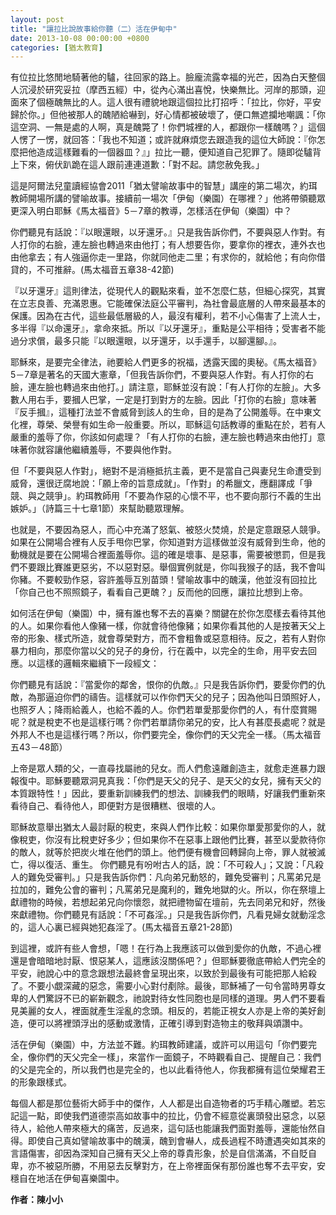 ```yaml
---
layout: post
title: "讓拉比說故事給你聽（二）活在伊甸中"
date: 2013-10-08 00:00:00 +0800
categories: [猶太教育]
---
```


有位拉比悠閒地騎著他的驢，往回家的路上。臉龐流露幸福的光芒，因為白天整個人沉浸於研究妥拉（摩西五經）中，從內心滿出喜悅，快樂無比。河岸的那頭，迎面來了個極醜無比的人。這人很有禮貌地跟這個拉比打招呼：「拉比，你好，平安歸於你。」但他被那人的醜陋給嚇到，好心情都被破壞了，便口無遮攔地嘲諷：「你這空洞、一無是處的人啊，真是醜斃了！你們城裡的人，都跟你一樣醜嗎？」這個人愣了一愣，就回答：「我也不知道；或許就麻煩您去跟造我的這位大師說：『你怎麼把他造成這樣難看的一個器皿？』」拉比一聽，便知道自己犯罪了。隨即從驢背上下來，俯伏趴跪在這人跟前連連道歉：「對不起。請您赦免我。」

這是阿爾法兒童讀經協會2011「猶太譬喻故事中的智慧」講座的第二場次，約珥教師開場所講的譬喻故事。接續前一場次「伊甸（樂園）在哪裡？」他將帶領聽眾更深入明白耶穌《馬太福音》5－7章的教導，怎樣活在伊甸（樂園）中？

你們聽見有話說：『以眼還眼，以牙還牙。』只是我告訴你們，不要與惡人作對。有人打你的右臉，連左臉也轉過來由他打；有人想要告你，要拿你的裡衣，連外衣也由他拿去；有人強逼你走一里路，你就同他走二里；有求你的，就給他；有向你借貸的，不可推辭。(馬太福音五章38-42節)

『以牙還牙』這則律法，從現代人的觀點來看，並不怎麼仁慈，但細心探究，其實在立志良善、充滿恩惠。它能確保法庭公平審判，為社會最底層的人帶來最基本的保護。因為在古代，這些最低層級的人，最沒有權利，若不小心傷害了上流人士，多半得『以命還牙』，拿命來抵。所以『以牙還牙』，重點是公平相待；受害者不能過分求償，最多只能『以眼還眼，以牙還牙，以手還手，以腳還腳。』。

耶穌來，是要完全律法，祂要給人們更多的祝福，透露天國的奧秘。《馬太福音》5－7章是著名的天國大憲章，「但我告訴你們，不要與惡人作對。有人打你的右臉，連左臉也轉過來由他打。」請注意，耶穌並沒有說：「有人打你的左臉」。大多數人用右手，要摑人巴掌，一定是打到對方的左臉。因此「打你的右臉」意味著『反手摑』，這種打法並不會威脅到該人的生命，目的是為了公開羞辱。在中東文化裡，尊榮、榮譽有如生命一般重要。所以，耶穌這句話教導的重點在於，若有人嚴重的羞辱了你，你該如何處理？「有人打你的右臉，連左臉也轉過來由他打」意味著你就容讓他繼續羞辱，不要與他作對。

但「不要與惡人作對」，絕對不是消極抵抗主義，更不是當自己與妻兒生命遭受到威脅，還很迂腐地說：「願上帝的旨意成就」。「作對」的希臘文，應翻譯成「爭競、與之競爭」。約珥教師用「不要為作惡的心懷不平，也不要向那行不義的生出嫉妒。」（詩篇三十七章1節）來幫助聽眾理解。

也就是，不要因為惡人，而心中充滿了怒氣、被怒火焚燒，於是定意跟惡人競爭。如果在公開場合裡有人反手甩你巴掌，你知道對方這樣做並沒有威脅到生命，他的動機就是要在公開場合裡面羞辱你。這的確是壞事、是惡事，需要被懲罰，但是我們不要跟比賽誰更惡劣，不以惡對惡。舉個實例就是，你叫我猴子的話，我不會叫你豬。不要較勁作惡，容許羞辱互別苗頭！譬喻故事中的醜漢，他並沒有回拉比「你自己也不照照鏡子，看看自己更醜？」反而他的回應，讓拉比想到上帝。

如何活在伊甸（樂園）中，擁有誰也奪不去的喜樂？關鍵在於你怎麼樣去看待其他的人。如果你看他人像豬一樣，你就會待他像豬；如果你看其他的人是按著天父上帝的形象、樣式所造，就會尊榮對方，而不會粗魯或惡意相待。反之，若有人對你暴力相向，那麼你當以父的兒子的身份，行在義中，以完全的生命，用平安去回應。以這樣的邏輯來繼續下一段經文：

你們聽見有話說：『當愛你的鄰舍，恨你的仇敵。』只是我告訴你們，要愛你們的仇敵，為那逼迫你們的禱告。這樣就可以作你們天父的兒子；因為他叫日頭照好人，也照歹人；降雨給義人，也給不義的人。你們若單愛那愛你們的人，有什麼賞賜呢？就是稅吏不也是這樣行嗎？你們若單請你弟兄的安，比人有甚麼長處呢？就是外邦人不也是這樣行嗎？所以，你們要完全，像你們的天父完全一樣。（馬太福音五43－48節）

上帝是眾人類的父，一直尋找屬祂的兒女。而人們愈遠離創造主，就愈走進暴力跟報復中。耶穌要聽眾洞見真我：「你們是天父的兒子、是天父的女兒，擁有天父的本質跟特性！」因此，要重新訓練我們的想法、訓練我們的眼睛，好讓我們重新來看待自己、看待他人，即便對方是很糟糕、很壞的人。

耶穌故意舉出猶太人最討厭的稅吏，來與人們作比較：如果你單愛那愛你的人，就像稅吏，你沒有比稅吏好多少；但如果你不在惡事上跟他們比賽，甚至以愛款待你的敵人，就等於把炭火堆在他們的頭上。他們便有機會回轉歸向上帝，罪人就被滅亡，得以復活、重生。 你們聽見有吩咐古人的話，說：「不可殺人」；又說：「凡殺人的難免受審判。」只是我告訴你們：凡向弟兄動怒的，難免受審判；凡罵弟兄是拉加的，難免公會的審判；凡罵弟兄是魔利的，難免地獄的火。所以，你在祭壇上獻禮物的時候，若想起弟兄向你懷怨，就把禮物留在壇前，先去同弟兄和好，然後來獻禮物。你們聽見有話說：「不可姦淫。」只是我告訴你們，凡看見婦女就動淫念的，這人心裏已經與她犯姦淫了。(馬太福音五章21-28節)

到這裡，或許有些人會想，「嗯！在行為上我應該可以做到愛你的仇敵，不過心裡還是會暗暗地討厭、恨惡某人，這應該沒關係吧？」但耶穌要徹底帶給人們完全的平安，祂說心中的意念跟想法最終會呈現出來，以致於到最後有可能把那人給殺了。不要小覷深藏的惡念，需要小心對付剷除。最後，耶穌補了一句令當時男尊女卑的人們驚訝不已的嶄新觀念，祂說對待女性同胞也是同樣的道理。男人們不要看見美麗的女人，裡面就產生淫亂的念頭。相反的，若能正視女人亦是上帝的美好創造，便可以將裡頭浮出的感動或激情，正確引導到對造物主的敬拜與頌讚中。

活在伊甸（樂園）中，方法並不難。約珥教師建議，或許可以用這句「你們要完全，像你們的天父完全一樣」，來當作一面鏡子，不時觀看自己、提醒自己：我們的父是完全的，所以我們也是完全的，也以此看待他人，你我都擁有這位榮耀君王的形象跟樣式。

每個人都是那位藝術大師手中的傑作，人人都是出自造物者的巧手精心雕塑。若忘記這一點，即使我們道德崇高如故事中的拉比，仍會不經意從裏頭發出惡念，以惡待人，給他人帶來極大的痛苦，反過來，這句話也能讓我們面對羞辱，還能怡然自得。即使自己真如譬喻故事中的醜漢，醜到會嚇人，成長過程不時遭遇突如其來的言語傷害，卻因為深知自己擁有天父上帝的尊貴形象，於是自信滿滿，不自貶自卑，亦不被惡所勝，不用惡去反擊對方，在上帝裡面保有那份誰也奪不去平安，安穩自在地活在伊甸喜樂園中。

**作者：陳小小**

